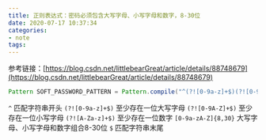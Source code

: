 ```yaml
---
title: 正则表达式：密码必须包含大写字母、小写字母和数字，8-30位
date: 2020-07-17 10:37:34 
categories: 
- note
tags: 
---
```

参考链接：[https://blog.csdn.net/littlebearGreat/article/details/88748679](https://blog.csdn.net/littlebearGreat/article/details/88748679)

```java
Pattern SOFT_PASSWORD_PATTERN = Pattern.compile("^(?![0-9a-z]+$)(?![0-9A-Z]+$)(?![A-Za-z]+$)[0-9a-zA-Z]{8,30}$");
```

`^` 匹配字符串开头
`(?![0-9a-z]+$)` 至少存在一位大写字母
`(?![0-9A-Z]+$)` 至少存在一位小写字母
`(?![A-Za-z]+$)` 至少存在一位数字
`[0-9a-zA-Z]{8,30}` 大写字母、小写字母和数字组合8-30位
`$` 匹配字符串末尾